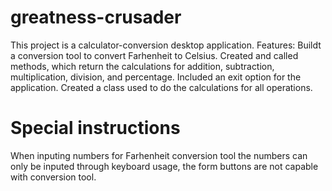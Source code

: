 # greatness-crusader
This project is a calculator-conversion desktop application.
Features: 
Buildt a conversion tool to convert Farhenheit to Celsius.
Created and called methods, which return the calculations for addition, subtraction, multiplication, division, and percentage.
Included an exit option for the application.
Created a class used to do the calculations for all operations.
#
# Special instructions
When inputing numbers for Farhenheit conversion tool
the numbers can only be inputed through keyboard usage,
the form buttons are not capable with conversion tool.
